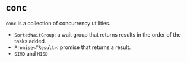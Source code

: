 # `conc`

`conc` is a collection of concurrency utilities.

- `SortedWaitGroup`: a wait group that returns results in the order of the tasks added.
- `Promise<TResult>`: promise that returns a result.
- `SIMD` and `MISD`